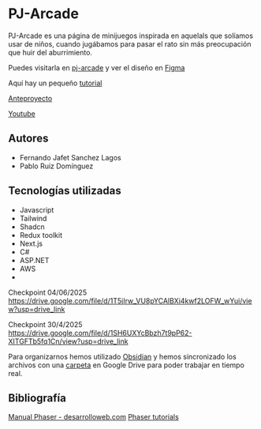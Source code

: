 # PJ-Arcade
PJ-Arcade es una página de minijuegos inspirada en aquelals que solíamos usar de niños, cuando jugábamos para pasar el rato sin más preocupación que huir del aburrimiento.

Puedes visitarla en [pj-arcade](https://pj-arcade.duckdns.org) y ver el diseño en [Figma](https://www.figma.com/design/OVTptRviuZcv1Pf3DqoPRD/PJ-ARCADE?m=auto&t=tl1EbQDWTLYvYMTD-1)

Aquí hay un pequeño [tutorial](https://docs.google.com/document/d/1HojYCxpcM6z0iKsi2eBl9GeozNg-XFC3mCXLjYfTi8c/edit?usp=sharing)

[Anteproyecto](https://docs.google.com/document/d/1jP6mOObz1BU4dw_G_sAb0c4gw0G6O55zT-HGFYY129s/edit?usp=sharing)

[Youtube](https://www.youtube.com/watch?v=XGkidz69PtQ)

## Autores
- Fernando Jafet Sanchez Lagos
- Pablo Ruiz Domínguez

## Tecnologías utilizadas
- Javascript
- Tailwind
- Shadcn
- Redux toolkit
- Next.js
- C#
- ASP.NET
- AWS
- 
Checkpoint 04/06/2025
https://drive.google.com/file/d/1T5jIrw_VU8pYCAlBXi4kwf2LOFW_wYui/view?usp=drive_link

Checkpoint 30/4/2025
https://drive.google.com/file/d/1SH6UXYcBbzh7t9pP62-XITGFTb5fq1Cn/view?usp=drive_link


Para organizarnos hemos utilizado [Obsidian](https://obsidian.md/) y hemos sincronizado los archivos con una [carpeta](https://drive.google.com/drive/folders/1vs59atrXo1_T48xaFTRTBBrNCnpdWVFB?usp=drive_link) en Google Drive para poder trabajar en tiempo real.

## Bibliografía
[Manual Phaser - desarrolloweb.com](https://phaser.io/tutorials/making-your-first-phaser-3-game-spanish)
[Phaser tutorials](https://phaser.io/tutorials/making-your-first-phaser-3-game-spanish)

